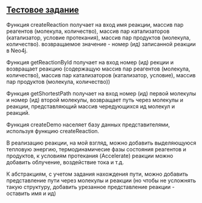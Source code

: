 
## [Тестовое задание](https://github.com/biocad/career/blob/master/tests/haskell)

Функция createReaction получает на вход имя реакции, массив пар реагентов (молекула, количество), массив пар катализаторов (катализатор, условие протекания), массив пар продуктов (молекула, количество). возвращаемое значение - номер (ид) записанной реакции в Neo4j.

Функция getReactionById получает на вход номер (ид) рекции и возвращает реакцию (содержащую массив пар реагентов (молекула, количество), массив пар катализаторов (катализатор, условие), массив пар продуктов (молекула, количество))

Функция getShortestPath получает на вход номер (ид) первой молекулы и номер (ид) второй молекулы, возвращает путь через молекулы и реакции, представляющий массив чередующихся ид молекул и реакций.

Функция createDemo населяет базу данных представителями, используя функцию createReaction.


В реализацию реакции, на мой взгляд, можно добавить выделяющуюся тепловую энергию, термодинамичесие фазы состояния реагентов и продуктов, к условиям протекания (Accelerate) реакции можно добавить облучение, воздействие тока и т.д. 

К абстракциям, с учетом задания нахождения пути, можно добавить представление пути через молекулы и реакции (но чтобы не усложнять такую структуру, добавить урезанное представление реакции - оставить имя и ид)